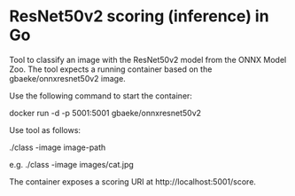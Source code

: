 # ResNet50v2 scoring (inference) in Go

Tool to classify an image with the ResNet50v2 model from the ONNX Model Zoo. The tool expects a running container based on the gbaeke/onnxresnet50v2 image.

Use the following command to start the container:

docker run -d -p 5001:5001 gbaeke/onnxresnet50v2

Use tool as follows:

./class -image image-path

e.g. ./class -image images/cat.jpg


The container exposes a scoring URI at http://localhost:5001/score.
